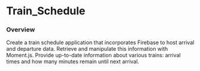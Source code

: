 # Train_Schedule

### Overview

Create a train schedule application that incorporates Firebase to host arrival and departure data. Retrieve and manipulate this information with Moment.js. Provide up-to-date information about various trains:  arrival times and how many minutes remain until next arrival.